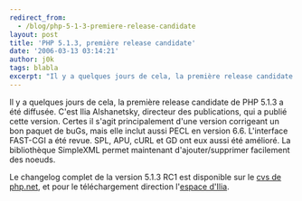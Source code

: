 ```yaml
---
redirect_from:
  - /blog/php-5-1-3-premiere-release-candidate
layout: post
title: 'PHP 5.1.3, première release candidate'
date: '2006-03-13 03:14:21'
author: j0k
tags: blabla
excerpt: "Il y a quelques jours de cela, la première release candidate de PHP 5.1.3 a été diffusée.     \nC'est Ilia Alshanetsky, directeur des publications, qui a publié cette version. Certes il s'agit principalement d'une version corrigeant un bon paquet de buGs, mais elle inclut aussi PECL en version 6.6. L'interface FAST-CGI a été revue. SPL, APU, cURL et GD ont eux      …"
---
```


Il y a quelques jours de cela, la première release candidate de PHP 5.1.3 a été diffusée.
C'est Ilia Alshanetsky, directeur des publications, qui a publié cette version. Certes il s'agit principalement d'une version corrigeant un bon paquet de buGs, mais elle inclut aussi PECL en version 6.6. L'interface FAST-CGI a été revue. SPL, APU, cURL et GD ont eux aussi été amélioré. La bibliothèque SimpleXML permet maintenant d'ajouter/supprimer facilement des noeuds.

Le changelog complet de la version 5.1.3 RC1 est disponible sur le [cvs de php.net](http://cvs.php.net/viewcvs.cgi/php-src/NEWS?view=markup&amp;rev=1.2027.2.450), et pour le téléchargement direction l'[espace d'Ilia](http://downloads.php.net/ilia/).
